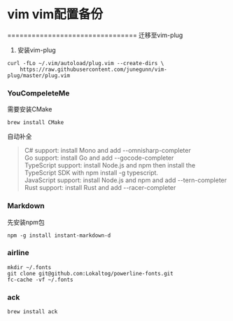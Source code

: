 # vim vim配置备份

================================
迁移至vim-plug
1. 安装vim-plug
```
curl -fLo ~/.vim/autoload/plug.vim --create-dirs \
    https://raw.githubusercontent.com/junegunn/vim-plug/master/plug.vim
```

### YouCompeleteMe
需要安装CMake
```
brew install CMake
```
自动补全
> C# support: install Mono and add --omnisharp-completer  
> Go support: install Go and add --gocode-completer  
> TypeScript support: install Node.js and npm then install the TypeScript SDK with npm install -g typescript.  
> JavaScript support: install Node.js and npm and add --tern-completer  
> Rust support: install Rust and add --racer-completer  


### Markdown
先安装npm包
```
npm -g install instant-markdown-d
```

### airline
```
mkdir ~/.fonts
git clone git@github.com:Lokaltog/powerline-fonts.git
fc-cache -vf ~/.fonts
```

### ack
```
brew install ack
```
